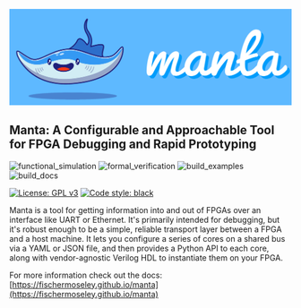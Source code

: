 ![](doc/assets/logo.png)

## Manta: A Configurable and Approachable Tool for FPGA Debugging and Rapid Prototyping
![functional_simulation](https://github.com/fischermoseley/manta/actions/workflows/functional_simulation.yml/badge.svg)
![formal_verification](https://github.com/fischermoseley/manta/actions/workflows/formal_verification.yml/badge.svg)
![build_examples](https://github.com/fischermoseley/manta/actions/workflows/build_examples.yml/badge.svg)
![build_docs](https://github.com/fischermoseley/manta/actions/workflows/build_docs.yml/badge.svg)

[![License: GPL v3](https://img.shields.io/badge/License-GPLv3-blue.svg)](https://www.gnu.org/licenses/gpl-3.0)
[![Code style: black](https://img.shields.io/badge/code%20style-black-000000.svg)](https://github.com/psf/black)

Manta is a tool for getting information into and out of FPGAs over an interface like UART or Ethernet. It's primarily intended for debugging, but it's robust enough to be a simple, reliable transport layer between a FPGA and a host machine. It lets you configure a series of cores on a shared bus via a YAML or JSON file, and then provides a Python API to each core, along with vendor-agnostic Verilog HDL to instantiate them on your FPGA.

For more information check out the docs:
[https://fischermoseley.github.io/manta](https://fischermoseley.github.io/manta)
